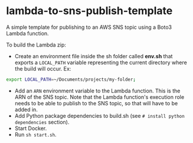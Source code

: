 # lambda-to-sns-publish-template

A simple template for publishing to an AWS SNS topic using a Boto3 Lambda function.

To build the Lambda zip:

- Create an environment file inside the sh folder called **env.sh** that exports a `LOCAL_PATH` variable representing the current directory where the build will occur. Ex:

```sh
export LOCAL_PATH=~/Documents/projects/my-folder;
```

- Add an `ARN` environment variable to the Lambda function. This is the ARN of the SNS topic. Note that the Lambda function's execution role needs to be able to publish to the SNS topic, so that will have to be added in.
- Add Python package dependencies to build.sh (see `# install python dependencies` section).
- Start Docker.
- Run `sh start.sh`.
